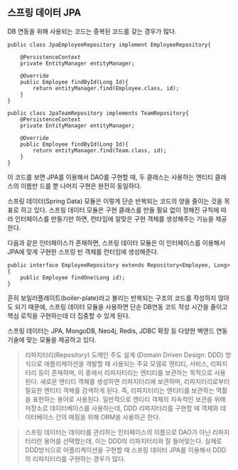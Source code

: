 ## 스프링 데이터 JPA

DB 연동을 위해 사용되는 코드는 중복된 코드를 갖는 경우가 많다.

~~~~
public class JpaEmployeeRepository implement EmployeeRepository{

	@PersistenceContext
	private EntityManager entityManager;

	@Override
	public Employee findById(Long Id){
		return entityManager.find(Employee.class, id);
	}
}

public class JpaTeamRepository implements TeamRepository{
	@PersistenceContext
	private EntityManager entityManager;

	@Override
	public Employee findById(Long Id){
		return entityManager.find(Team.class, id);
	}
}    
~~~~

이 코드를 보면 JPA를 이용해서 DAO를 구현할 때, 두 클래스는 사용하는 엔티티 클래스의 이름만 드를 뿐 나머지 구현은 완전히 동일하다.

스프링 데이터(Spring Data) 모듈은 이렇게 단순 반복되는 코드의 양을 줄이는 것을 목표로 하고 있다. 스프링 데이터 모듈은 구현 클래스를 만들 필요 없이 정해진 규칙에 따라 인터페이스를 만들기만 하면, 런타임에 알맞은 구현 객체를 생성해주는 기능을 제공한다.

다음과 같은 인터페이스가 존재하면, 스프링 데이터 모듈은 이 인터페이스를 이용해서 JPA에 맞게 구현한 스프링 빈 객체를 런터임에 생성해준다.
~~~~
public interface EmployeeRepository extends Repository<Employee, Long>{
	public Employee findOne(Long id);
}
~~~~

흔히 보일러플레이트(boiler-plate)라고 불리는 반복되는 구조의 코드를 작성하지 않아도 되기 때문에, 스프링 데이터 모듈을 사용하면 단순 DB연동 코드 작성 시간을 줄이고 핵심 로직을 구현하는데 더 집중할 수 있게 된다.

스프링 데이터는 JPA, MongoDB, Neo4j, Redis, JDBC 확장 등 다양한 벡엔드 연동 기술에 맞는 모듈을 제공하고 있다.

> 리파지터리(Repository)
> 도메인 주도 설계 (Domain Driven Design: DDD) 방식으로 애플리케이션을 개발할 때 사용되는 주요 모델로 엔티티, 서비스, 리파지터리 등이 존재하며, 이 중에서 리파지터리는 엔티티를 보관하는 목적으로 사용된다. 새로운 엔티티 객체를 생성하면 리파지터리에 보관하며, 리파지터리로부터 필요한 엔티티 객체를 검색하게 된다. 즉, 리파지터리는 엔티티를 보관하는 역활을 표현하는 용어로 사용된다. 일반적으로 엔티티 객체의 지속적인 보관을 위해 저장소로 데이터베이스를 사용하는데, DDD 리파지터리를 구현할 때 객체와 데이터베이스 간의 매핑을 위해 ORM을 사용하곤 한다.

> 스프링 데이터는 데이터를 관리하는 인터페이스의 이름으로 DAO가 아닌 리파지터리란 용어를 선택했는데, 이는 DDD의 리파지터리와 잘 들어맞는다. 실제로 DDD방식으로 어플리케이션을 구현할 때 스프링 데이터 JPA를 이용해서 DDD의 리파지터리를 구현하는 경우가 많다.